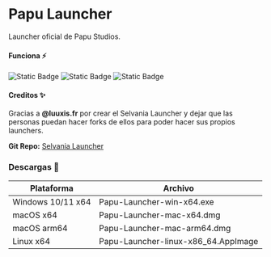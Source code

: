 # Papu Launcher
Launcher oficial de Papu Studios.

#### Funciona ⚡
![Static Badge](https://img.shields.io/badge/Windows-white?logo=windows&logoColor=0078D4) ![Static Badge](https://img.shields.io/badge/macOS-white?logo=apple&logoColor=000000) ![Static Badge](https://img.shields.io/badge/Linux-white?logo=linux&logoColor=FCC624) 

#### Creditos ✨
Gracias a **@luuxis.fr** por crear el Selvania Launcher y dejar que
las personas puedan hacer forks de ellos para poder hacer sus propios launchers.

**Git Repo:** [Selvania Launcher](https://github.com/luuxis/Selvania-Launcher)


###  Descargas 📂

| Plataforma  | Archivo  |
| ------------ | ------------ |
| Windows 10/11 x64  | Papu-Launcher-win-x64.exe |
| macOS x64  | Papu-Launcher-mac-x64.dmg |
| macOS arm64  | Papu-Launcher-mac-arm64.dmg  |
| Linux x64 | Papu-Launcher-linux-x86_64.AppImage |
